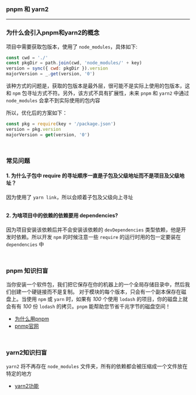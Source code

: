 ### pnpm 和 yarn2
***

### 为什么会引入pnpm和yarn2的概念
项目中需要获取包版本，使用了 `node_modules`，具体如下:
```js
const cwd = './'
const pkgDir = path.join(cwd, 'node_modules/' + key)
version = sync({ cwd: pkgDir }).version
majorVersion = _.get(version, '0')
```

该种方式的问题是，获取的包版本是最外层，很可能不是实际上使用的包版本，这和 `npm` 包寻址方式不符。另外，该方式不具有扩展性，未来 `pnpm` 和 `yarn2` 中通过 `node_modules` 会拿不到实际使用的包内容

所以，优化后的方案如下：
```js
const pkg = require(key + '/package.json')
version = pkg.version
majorVersion = get(version, '0')
```
<div style='margin-top: 50px'></div>

### 常见问题
#### 1. 为什么子包中 require 的寻址顺序一直是子包及父级地址而不是项目及父级地址？
因为使用了 `yarn link`，所以会顺着子包及父级向上寻址
<div style='margin-top: 30px'></div>

#### 2. 为啥项目中的依赖的依赖要用 dependencies?
因为项目安装该依赖后并不会安装该依赖的 `devDependencies` 类型依赖，他是开发时依赖。所以开发 `npm` 的时候注意一些 `require` 的运行时用的包一定要装在 `dependencies` 中
<div style='margin-top: 50px'></div>

### pnpm 知识扫盲
当你安装一个软件包，我们把它保存在你的机器上的一个全局存储目录中，然后我们创建一个硬链接而不是复制。 对于模块的每个版本，只会有一个副本保存在磁盘上。当使用 `npm` 或 `yarn` 时，如果有 *100* 个使用 `lodash` 的项目，你的磁盘上就会有有 *100* 份 `lodash` 的拷贝。`pnpm` 能帮助您节省千兆字节的磁盘空间！
- [为什么用pnpm](https://segmentfault.com/a/1190000013214927)
- [pnmp官网](https://pnpm.io/zh/motivation)

<div style='margin-top: 50px'></div>

### yarn2知识扫盲
`yarn2` 将不再存在 `node_modules` 文件夹，所有的依赖都会被压缩成一个文件放在特定的地方
- [yarn2功能](https://zhuanlan.zhihu.com/p/107343333)